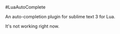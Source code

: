#LuaAutoComplete

An auto-completion plugin for sublime text 3 for Lua.

It's not working right now. 